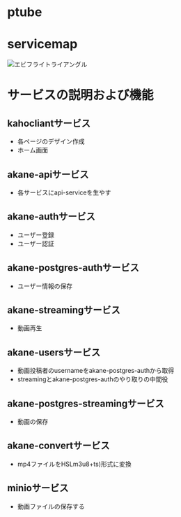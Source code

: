 # ptube
# servicemap
<img src="blob:https://whimsical.co/626e5153-bf82-4661-8d8e-d1695401b791" alt="エビフライトライアングル" title="サンプル">

# サービスの説明および機能

## kahocliantサービス
- 各ページのデザイン作成
- ホーム画面

## akane-apiサービス
- 各サービスにapi-serviceを生やす

## akane-authサービス
- ユーザー登録
- ユーザー認証

## akane-postgres-authサービス
- ユーザー情報の保存

## akane-streamingサービス
- 動画再生

## akane-usersサービス
- 動画投稿者のusernameをakane-postgres-authから取得
- streamingとakane-postgres-authのやり取りの中間役

## akane-postgres-streamingサービス
- 動画の保存

## akane-convertサービス
- mp4ファイルをHSLm3u8+ts)形式に変換

## minioサービス
- 動画ファイルの保存する
